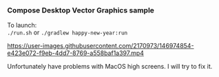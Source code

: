 ### Compose Desktop Vector Graphics sample
To launch:  
`./run.sh` or `./gradlew happy-new-year:run`  

https://user-images.githubusercontent.com/2170973/146974854-e423e072-f9eb-4dd7-8769-a558baf1a397.mp4

Unfortunately have problems with MacOS high screens. I will try to fix it. 


